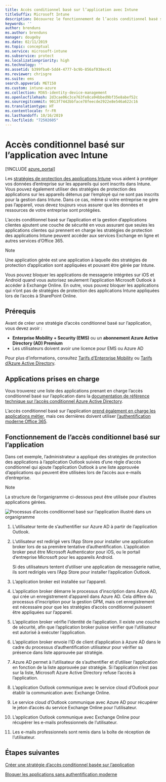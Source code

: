 ```yaml
---
title: Accès conditionnel basé sur l’application avec Intune
titleSuffix: Microsoft Intune
description: Découvrez le fonctionnement de l’accès conditionnel basé sur l’application avec Intune.
keywords: ''
author: brenduns
ms.author: brenduns
manager: dougeby
ms.date: 02/11/2019
ms.topic: conceptual
ms.service: microsoft-intune
ms.subservice: protect
ms.localizationpriority: high
ms.technology: ''
ms.assetid: b399fba0-5dd4-4777-bc9b-856af038ec41
ms.reviewer: chrisgre
ms.suite: ems
search.appverid: MET150
ms.custom: intune-azure
ms.collection: M365-identity-device-management
ms.openlocfilehash: 2d3cae06c3ce763fe8ca94bbed9bf35e8abef52c
ms.sourcegitcommit: 9013f7442bbface78feecde2922e8e546a622c16
ms.translationtype: HT
ms.contentlocale: fr-FR
ms.lasthandoff: 10/16/2019
ms.locfileid: "72502605"
---
```

# <a name="app-based-conditional-access-with-intune"></a>Accès conditionnel basé sur l’application avec Intune

[!INCLUDE [azure_portal](../includes/azure_portal.md)]

Les [stratégies de protection des applications Intune](../apps/app-protection-policy.md) vous aident à protéger vos données d’entreprise sur les appareils qui sont inscrits dans Intune. Vous pouvez également utiliser des stratégies de protection des applications sur les appareils détenus par l’employé qui ne sont pas inscrits pour la gestion dans Intune. Dans ce cas, même si votre entreprise ne gère pas l’appareil, vous devez toujours vous assurer que les données et ressources de votre entreprise sont protégées.

L’accès conditionnel basé sur l’application et la gestion d’applications clientes ajoutent une couche de sécurité en vous assurant que seules les applications clientes qui prennent en charge les stratégies de protection des applications Intune peuvent accéder aux services Exchange en ligne et autres services d’Office 365.

> [!NOTE]
> Une application gérée est une application à laquelle des stratégies de protection d’application sont appliquées et pouvant être gérée par Intune.

Vous pouvez bloquer les applications de messagerie intégrées sur iOS et Android quand vous autorisez seulement l’application Microsoft Outlook à accéder à Exchange Online. En outre, vous pouvez bloquer les applications qui n’ont pas de stratégies de protection des applications Intune appliquées lors de l’accès à SharePoint Online.

## <a name="prerequisites"></a>Prérequis
Avant de créer une stratégie d’accès conditionnel basé sur l’application, vous devez avoir :

- **Enterprise Mobility + Security (EMS)** ou un **abonnement Azure Active Directory (AD) Premium**
- Les utilisateurs doivent avoir une licence pour EMS ou Azure AD

Pour plus d’informations, consultez [Tarifs d’Enterprise Mobility](https://www.microsoft.com/cloud-platform/enterprise-mobility-pricing) ou [Tarifs d’Azure Active Directory](https://azure.microsoft.com/pricing/details/active-directory/).

## <a name="supported-apps"></a>Applications prises en charge

Vous trouverez une liste des applications prenant en charge l’accès conditionnel basé sur l’application dans la [documentation de référence technique sur l’accès conditionnel Azure Active Directory](https://docs.microsoft.com/azure/active-directory/active-directory-conditional-access-technical-reference).

L’accès conditionnel basé sur l’application [prend également en charge les applications métier](app-modern-authentication-block.md), mais ces dernières doivent utiliser [l’authentification moderne Office 365](https://support.office.com/article/Using-Office-365-modern-authentication-with-Office-clients-776c0036-66fd-41cb-8928-5495c0f9168a). 

## <a name="how-app-based-conditional-access-works"></a>Fonctionnement de l’accès conditionnel basé sur l’application

Dans cet exemple, l’administrateur a appliqué des stratégies de protection des applications à l’application Outlook suivies d’une règle d’accès conditionnel qui ajoute l’application Outlook à une liste approuvée d’applications qui peuvent être utilisées lors de l’accès aux e-mails d’entreprise.

> [!NOTE]
> La structure de l’organigramme ci-dessous peut être utilisée pour d’autres applications gérées.

![Processus d’accès conditionnel basé sur l’application illustré dans un organigramme](./media/app-based-conditional-access-intune/ca-intune-common-ways-3.png)

1. L’utilisateur tente de s’authentifier sur Azure AD à partir de l’application Outlook.

2. L’utilisateur est redirigé vers l’App Store pour installer une application broker lors de sa première tentative d’authentification. L’application broker peut être Microsoft Authenticator pour iOS, ou le portail d’entreprise Microsoft pour les appareils Android.

   Si des utilisateurs tentent d’utiliser une application de messagerie native, ils sont redirigés vers l’App Store pour installer l’application Outlook.

3. L’application broker est installée sur l’appareil.

4. L’application broker démarre le processus d’inscription dans Azure AD, qui crée un enregistrement d’appareil dans Azure AD. Cela diffère du processus d’inscription pour la gestion GPM, mais cet enregistrement est nécessaire pour que les stratégies d’accès conditionnel puissent être appliquées sur l’appareil.

5. L’application broker vérifie l’identité de l’application. Il existe une couche de sécurité, afin que l’application broker puisse vérifier que l’utilisateur est autorisé à exécuter l’application.

6. L’application broker envoie l’ID de client d’application à Azure AD dans le cadre du processus d’authentification utilisateur pour vérifier sa présence dans liste approuvée par stratégie.

7. Azure AD permet à l’utilisateur de s’authentifier et d’utiliser l’application en fonction de la liste approuvée par stratégie. Si l’application n’est pas sur la liste, Microsoft Azure Active Directory refuse l’accès à l’application.

8. L’application Outlook communique avec le service cloud d’Outlook pour établir la communication avec Exchange Online.

9. Le service cloud d’Outlook communique avec Azure AD pour récupérer le jeton d’accès du service Exchange Online pour l’utilisateur.

10. L’application Outlook communique avec Exchange Online pour récupérer les e-mails professionnels de l’utilisateur.

11. Les e-mails professionnels sont remis dans la boîte de réception de l’utilisateur.

## <a name="next-steps"></a>Étapes suivantes
[Créer une stratégie d’accès conditionnel basée sur l’application](app-based-conditional-access-intune-create.md)

[Bloquer les applications sans authentification moderne](app-modern-authentication-block.md)
